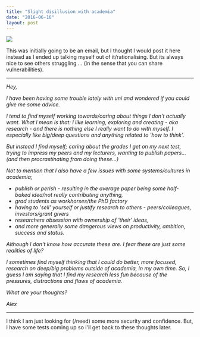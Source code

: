 ```yaml
---
title: "Slight disillusion with academia"
date: "2016-06-16"
layout: post
---
```


![]({{site.baseurl}}/images/{{page.coverImage}})

This was initially going to be an email, but I thought I would post it here instead as I ended up talking myself out of it/rationalising. But its always nice to see others struggling ... (in the sense that you can share vulnerabilities).

* * *

_Hey,_

_I have been having some trouble lately with uni and wondered if you could give me some advice._

_I tend to find myself working towards/caring about things I don't actually want. What I mean is that: I like learning, exploring and creating - aka research - and there is nothing else I really want to do with myself. I especially like big/deep questions and anything related to 'how to think'._

_But instead I find myself; caring about the grades I get on my next test, trying to impress my peers and my lecturers, wanting to publish papers... (and then procrastinating from doing these...)_

_Not to mention that I also have a few issues with some systems/cultures in academia;_

- _publish or perish - resulting in the average paper being some half-baked idea/not really contributing anything,_
- _grad students as workhorses/the PhD factory_
- _having to 'sell' yourself or justify research to others - peers/colleagues, investors/grant givers_
- _researchers obsession with ownership of 'their' ideas,_
- _and more generally some dangerous views on productivity, ambition, success and status._

_Although I don't know how accurate these are. I fear these are just some realities of life?_

_I sometimes find myself thinking that I could do better, more focused, research on deep/big problems outside of academia, in my own time. So, I guess I am saying that I find my research less fun because of the pressures, distractions and flaws of academia._

_What are your thoughts?_

_Alex_

* * *

I think I am just looking for (/need) some more security and confidence. But, I have some tests coming up so i'll get back to these thoughts later.
